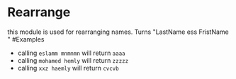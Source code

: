 Rearrange
=============
this module is used for rearranging names.
Turns "LastName ess FristName "
#Examples
* calling `eslamm mnmnmn` will return `aaaa`
* calling `mohamed hemly` will return `zzzzz`
* calling `xxz haemly` will return `cvcvb`
